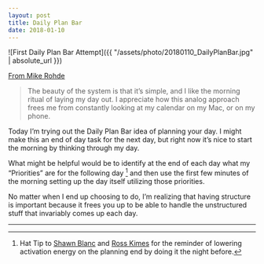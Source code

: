 ```yaml
---
layout: post
title: Daily Plan Bar
date: 2018-01-10
---
```


![First Daily Plan Bar Attempt]({{ "/assets/photo/20180110_DailyPlanBar.jpg" | absolute_url }})

[From Mike Rohde](https://medium.com/rohdesign/the-daily-plan-bar-357972361096)

> The beauty of the system is that it’s simple, and I like the morning ritual of laying my day out. I appreciate how this analog approach frees me from constantly looking at my calendar on my Mac, or on my phone.

Today I’m trying out the Daily Plan Bar idea of planning your day. I might make this an end of day task for the next day, but right now it’s nice to start the morning by thinking through my day. 
  
What might be helpful would be to identify at the end of each day what my “Priorities” are for the following day [^1] and then use the first few minutes of the morning setting up the day itself utilizing those priorities.

No matter when I end up choosing to do, I’m realizing that having structure is important because it frees you up to be able to handle the unstructured stuff that invariably comes up each day.

---

 
[^1]: Hat Tip to [Shawn Blanc](https://shawnblanc.net/2018/01/make-the-next-step-easier/) and [Ross Kimes](http://rosskimes.net/2018/01/ideal-morning-routine/) for the reminder of lowering activation energy on the planning end by doing it the night before.